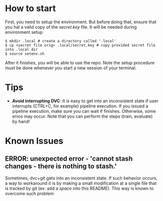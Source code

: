 # How to start
First, you need to setup the environment. But before doing that, ensure that you hal a valid copy of the _secret.key_ file. It will be needed during environment setup

```
$ mkdir .local # create a directory called '.local'
$ cp <secret file orig> .local/secret.key # copy provided secret file into .local dir
$ source setenv.sh
```

After it finishes, you will be able to use the repo. Note the setup procedure must be done whenever you start a new session of your terminal.

# Tips
- **Avoid interrupting DVC**:
    It is easy to get into an inconsistent state if user interrupts (CTRL+C, for example) pipeline execution. If you issued a pipeline execution, make sure you can wait if finishes. Otherwise, some erros may occur. Note that you can perform the steps (train, evaluate) by hand!

# Known Issues
## **ERROR: unexpected error - 'cannot stash changes - there is nothing to stash.'**
Sometimes, dvc+git gets into an inconsistent state. If such behavior occurs, a way to workaround it is by making a small modification at a single file that is tracked by git (ex: add a _space_ into this README). This way is known to overcome such problem